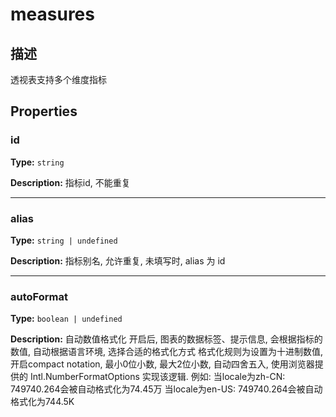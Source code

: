 # measures
## 描述
透视表支持多个维度指标


## Properties

### id

**Type:** `string`

**Description:**
指标id, 不能重复

---

### alias

**Type:** `string | undefined`

**Description:**
指标别名, 允许重复, 未填写时, alias 为 id

---

### autoFormat

**Type:** `boolean | undefined`

**Description:**
自动数值格式化
开启后, 图表的数据标签、提示信息, 会根据指标的数值, 自动根据语言环境, 选择合适的格式化方式
格式化规则为设置为十进制数值, 开启compact notation, 最小0位小数, 最大2位小数, 自动四舍五入, 使用浏览器提供的 Intl.NumberFormatOptions 实现该逻辑.
例如:
当locale为zh-CN: 749740.264会被自动格式化为74.45万
当locale为en-US: 749740.264会被自动格式化为744.5K